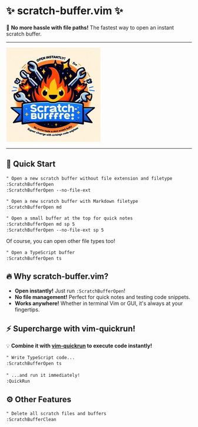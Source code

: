 # :sparkles: scratch-buffer.vim :sparkles:

:rocket: **No more hassle with file paths!** The fastest way to open an instant scratch buffer.

- - -

![](./readme/logo.jpg)

- - -

## :wrench: Quick Start

```vim
" Open a new scratch buffer without file extension and filetype
:ScratchBufferOpen
:ScratchBufferOpen --no-file-ext
```

```vim
" Open a new scratch buffer with Markdown filetype
:ScratchBufferOpen md
```

```vim
" Open a small buffer at the top for quick notes
:ScratchBufferOpen md sp 5
:ScratchBufferOpen --no-file-ext sp 5
```

Of course, you can open other file types too!

```vim
" Open a TypeScript buffer
:ScratchBufferOpen ts
```

## :fire: Why scratch-buffer.vim?

- **Open instantly!** Just run `:ScratchBufferOpen`!
- **No file management!** Perfect for quick notes and testing code snippets.
- **Works anywhere!** Whether in terminal Vim or GUI, it's always at your fingertips.

## :zap: Supercharge with vim-quickrun!

:bulb: **Combine it with [vim-quickrun](https://github.com/thinca/vim-quickrun) to execute code instantly!**

```vim
" Write TypeScript code...
:ScratchBufferOpen ts

" ...and run it immediately!
:QuickRun
```

## :gear: Other Features

```vim
" Delete all scratch files and buffers
:ScratchBufferClean
```
